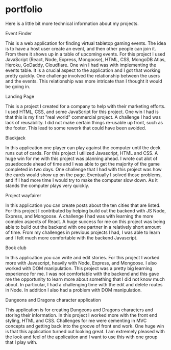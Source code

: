 # portfolio

Here is a little bit more technical information about my projects.

Event Finder

This is a web application for finding virtual tabletop gaming events. The idea is to have a host user create an event, and then other people can join it. From there it shows up in a table of upcoming events.
For this project I used JavaScript (React, Node, Express, Mongoose), HTML, CSS, MongoDB Atlas, Heroku, GoDaddy, Cloudflare. 
One win I had was with implementing the events table. It is a crucial aspect to the application and I got that working pretty quickly.
One challenge involved the relationship between the users and the events. This relationship was more intricate than I thought it would be going in.

Landing Page

This is a project I created for a company to help with their marketing efforts. 
I used HTML, CSS, and some JavaScript for this project. 
One win I had is that this is my first "real world" commercial project.
A challenge I had was lack of reusability. I did not make certain things re-usable up front, such as the footer. This lead to some rework that could have been avoided. 

Blackjack

In this application one player can play against the computer until the deck runs out of cards.
For this project I utilized Javascript, HTML and CSS. 
A huge win for me with this project was planning ahead. I wrote out alot of psuedocode ahead of time and I was able to get the majority of the game completed in two days.
One challenge that I had with this project was how the cards would show up on the page. Eventually I solved those problems, and if I had more time I would try to make the computer slow down. As it stands the computer plays very quickly.

Project wayfairer

In this application you can create posts about the ten cities that are listed.
For this project I contributed by helping build out the backend with JS Node, Express, and Mongoose. 
A challenge I had was with learning the more complex aspects of React.
A huge success for me on this project was being able to build out the backend with one partner in a relatively short amount of time. From my challenges in previous projects I had, I was able to learn and I felt much more comfortable with the backend Javascript. 

Book club

In this application you can write and edit stories. 
For this project I worked more with Javascript, heavily with Node, Express, and Mongoose. I also worked with DOM manipulation.
This project was a pretty big learning experience for me. I was not comfortable with the backend and this gave me the opportunity to learn more about something that I did not know much about. In particular, I had a challenging time with the edit and delete routes in Node. In addition I also had a problem with DOM manipulation. 

Dungeons and Dragons character application

This application is for creating Dungeons and Dragons characters and storing their information.
In this project I worked more with the front end styling, HTML and CSS. 
Challenges for me were cementing in MVC concepts and getting back into the groove of front end work.
One huge win is that this application turned out looking great. I am extremely pleased with the look and feel of the application and I want to use this with one group that I play with.